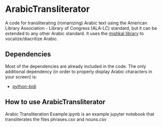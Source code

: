 ArabicTransliterator
======

A code for transliterating (romanizing) Arabic text using the American Library Association - Library of Congress (ALA-LC) standard, but it can be extended
to any other Arabic standard. It uses the [mishkal library](https://github.com/linuxscout/mishkal) to vocalize/diacritize Arabic.

Dependencies
-------------
Most of the dependencies are already included in the code. The only additional dependency (in order to properly display Arabic characters in your screen) is:

+ [python-bidi](https://pypi.python.org/pypi/python-bidi)

How to use ArabicTransliterator
-------------------------------
Arabic Transliteration Example.ipynb is an example jupyter notebook that transliterates the files phrases.csv and nouns.csv
